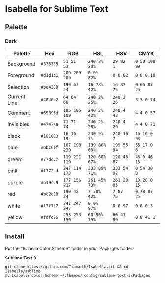 # Isabella for Sublime Text

## Palette
### Dark
| Palette      | Hex       | RGB           | HSL           | HSV         | CMYK          |
|--------------|-----------|---------------|---------------|-------------|---------------|
| Background   | `#333335` | `51 51 53`    | `240 2% 20%`  | `29 82 1`   | `0 50 100 99` |
| Foreground   | `#d1d1d1` | `209 209 209` | `0 0% 82%`    | `0 0 82`    | `0 0 0 18`    |
| Selection    | `#be4318` | `190 67 24`   | `16 78% 42%`  | `16 87 75`  | `0 65 87 25`  |
| Current Line | `#404042` | `64 64 66`    | `240 2% 25%`  | `240 3 26`  | `3 3 0 74`    |
| Comment      | `#69696d` | `105 105 109` | `240 2% 42%`  | `240 4 43`  | `4 4 0 57`    |
| Invisibles   | `#47474a` | `71 71 74`    | `240 2% 28%`  | `240 4 29`  | `4 4 0 71`    |
| black        | `#101013` | `16 16 19`    | `240 9% 7%`   | `240 16 7`  | `16 16 0 93`  |
| blue         | `#6bc6ef` | `107 198 239` | `199 80% 68%` | `199 55 94` | `55 17 0 6`   |
| greem        | `#77dd77` | `119 221 119` | `120 60% 67%` | `120 46 87` | `46 0 46 13`  |
| pink         | `#f772ad` | `247 114 173` | `333 89% 71%` | `333 54 97` | `0 54 30 3`   |
| purple       | `#b19cd9` | `177 156 217` | `261 45% 73%` | `261 28 85` | `18 28 0 15`  |
| red          | `#be2a18` | `190 42 24`   | `7 78% 42%`   | `7 87 75`   | `0 78 87 25`  |
| white        | `#f7f7f7` | `247 247 247` | `0 0% 97%`    | `0 0 97`    | `0 0 0 3`     |
| yellow       | `#fdfd96` | `253 253 150` | `60 96% 79%`  | `60 41 99`  | `0 0 41 1`    |

## Install

Put the "Isabella Color Scheme" folder in your Packages folder.

**Sublime Text 3**
```shell
git clone https://github.com/Tiamarth/Isabella.git && cd Isabella/sublime
mv Isabella Color Scheme ~/.themes/.config/sublime-text-3/Packages
```
